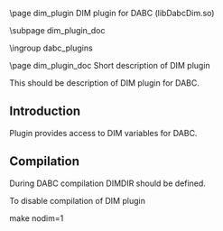 \page dim_plugin DIM plugin for DABC (libDabcDim.so)

\subpage dim_plugin_doc

\ingroup dabc_plugins


\page dim_plugin_doc Short description of DIM plugin

This should be description of DIM plugin for DABC.

## Introduction
Plugin provides access to DIM variables for DABC.


## Compilation
During DABC compilation DIMDIR should be defined.

To disable compilation of DIM plugin

   make nodim=1
